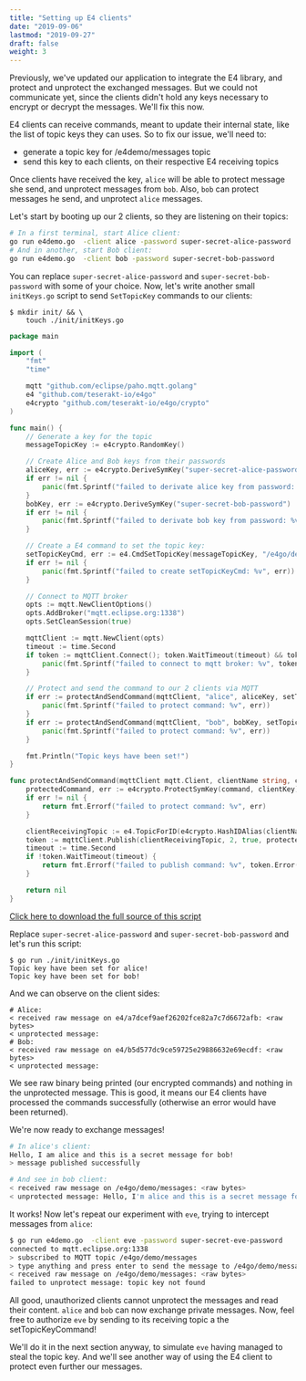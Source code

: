 ```yaml
---
title: "Setting up E4 clients"
date: "2019-09-06"
lastmod: "2019-09-27"
draft: false
weight: 3
---
```


Previously, we've updated our application to integrate the E4 library, and protect and unprotect the exchanged messages. But we could not communicate yet, since the clients didn't hold any keys necessary to encrypt or decrypt the messages. We'll fix this now.

E4 clients can receive commands, meant to update their internal state, like the list of topic keys they can uses. So to fix our issue, we'll need to:

* generate a topic key for /e4demo/messages topic
* send this key to each clients, on their respective E4 receiving topics

Once clients have received the key, `alice` will be able to protect message she send, and unprotect messages from `bob`. Also, `bob` can protect messages he send, and unprotect `alice` messages.


Let's start by booting up our 2 clients, so they are listening on their topics:
```bash
# In a first terminal, start Alice client:
go run e4demo.go  -client alice -password super-secret-alice-password
# And in another, start Bob client:
go run e4demo.go  -client bob -password super-secret-bob-password
```

You can replace `super-secret-alice-password` and `super-secret-bob-password` with some of your choice.
Now, let's write another small `initKeys.go` script to send `SetTopicKey` commands to our clients:

```text
$ mkdir init/ && \
	touch ./init/initKeys.go
```

```go
package main

import (
	"fmt"
	"time"

	mqtt "github.com/eclipse/paho.mqtt.golang"
	e4 "github.com/teserakt-io/e4go"
	e4crypto "github.com/teserakt-io/e4go/crypto"
)

func main() {
	// Generate a key for the topic
	messageTopicKey := e4crypto.RandomKey()

	// Create Alice and Bob keys from their passwords
	aliceKey, err := e4crypto.DeriveSymKey("super-secret-alice-password")
	if err != nil {
		panic(fmt.Sprintf("failed to derivate alice key from password: %v", err))
	}
	bobKey, err := e4crypto.DeriveSymKey("super-secret-bob-password")
	if err != nil {
		panic(fmt.Sprintf("failed to derivate bob key from password: %v", err))
	}

	// Create a E4 command to set the topic key:
	setTopicKeyCmd, err := e4.CmdSetTopicKey(messageTopicKey, "/e4go/demo/messages")
	if err != nil {
		panic(fmt.Sprintf("failed to create setTopicKeyCmd: %v", err))
	}

	// Connect to MQTT broker
	opts := mqtt.NewClientOptions()
	opts.AddBroker("mqtt.eclipse.org:1338")
	opts.SetCleanSession(true)

	mqttClient := mqtt.NewClient(opts)
	timeout := time.Second
	if token := mqttClient.Connect(); token.WaitTimeout(timeout) && token.Error() != nil {
		panic(fmt.Sprintf("failed to connect to mqtt broker: %v", token.Error()))
	}

	// Protect and send the command to our 2 clients via MQTT
	if err := protectAndSendCommand(mqttClient, "alice", aliceKey, setTopicKeyCmd); err != nil {
		panic(fmt.Sprintf("failed to protect command: %v", err))
	}
	if err := protectAndSendCommand(mqttClient, "bob", bobKey, setTopicKeyCmd); err != nil {
		panic(fmt.Sprintf("failed to protect command: %v", err))
	}

	fmt.Println("Topic keys have been set!")
}

func protectAndSendCommand(mqttClient mqtt.Client, clientName string, clientKey, command []byte) error {
	protectedCommand, err := e4crypto.ProtectSymKey(command, clientKey)
	if err != nil {
		return fmt.Errorf("failed to protect command: %v", err)
	}

	clientReceivingTopic := e4.TopicForID(e4crypto.HashIDAlias(clientName))
	token := mqttClient.Publish(clientReceivingTopic, 2, true, protectedCommand)
	timeout := time.Second
	if !token.WaitTimeout(timeout) {
		return fmt.Errorf("failed to publish command: %v", token.Error())
	}

	return nil
}
```

[Click here to download the full source of this script](../initKeys-step3.go)

Replace `super-secret-alice-password` and `super-secret-bob-password` and let's run this script:
```
$ go run ./init/initKeys.go
Topic key have been set for alice!
Topic key have been set for bob!
```

And we can observe on the client sides:
```text
# Alice:
< received raw message on e4/a7dcef9aef26202fce82a7c7d6672afb: <raw bytes>
< unprotected message:
# Bob:
< received raw message on e4/b5d577dc9ce59725e29886632e69ecdf: <raw bytes>
< unprotected message:
```

We see raw binary being printed (our encrypted commands) and nothing in the unprotected message. This is good, it means our E4 clients have processed the commands successfully (otherwise an error would have been returned).

We're now ready to exchange messages!
```bash
# In alice's client:
Hello, I am alice and this is a secret message for bob!
> message published successfully

# And see in bob client:
< received raw message on /e4go/demo/messages: <raw bytes>
< unprotected message: Hello, I'm alice and this is a secret message for bob!
```

It works! Now let's repeat our experiment with `eve`, trying to intercept messages from `alice`:
```bash
$ go run e4demo.go  -client eve -password super-secret-eve-password
connected to mqtt.eclipse.org:1338
> subscribed to MQTT topic /e4go/demo/messages
> type anything and press enter to send the message to /e4go/demo/messages:
< received raw message on /e4go/demo/messages: <raw bytes>
failed to unprotect message: topic key not found
```

All good, unauthorized clients cannot unprotect the messages and read their content. `alice` and `bob` can now exchange private messages.
Now, feel free to authorize `eve` by sending to its receiving topic a the setTopicKeyCommand!

We'll do it in the next section anyway, to simulate `eve` having managed to steal the topic key. And we'll see another way of using the E4 client to protect even further our messages.
